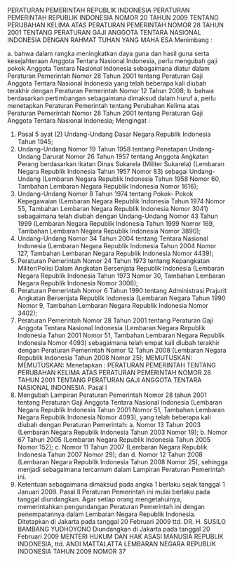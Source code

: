  PERATURAN PEMERINTAH REPUBLIK INDONESIA PERATURAN PEMERINTAH REPUBLIK INDONESIA NOMOR 20 TAHUN 2009 TENTANG PERUBAHAN KELIMA ATAS PERATURAN PEMERINTAH NOMOR 28 TAHUN 2001 TENTANG PERATURAN GAJI ANGGOTA TENTARA NASIONAL INDONESIA
DENGAN RAHMAT TUHAN YANG MAHA ESA
Menimbang :

a. bahwa dalam rangka meningkatkan daya guna dan hasil guna serta kesejahteraan Anggota Tentara Nasional Indonesia, perlu mengubah gaji pokok Anggota Tentara Nasional Indonesia sebagaimana diatur dalam Peraturan Pemerintah Nomor 28 Tahun 2001 tentang Peraturan Gaji Anggota Tentara Nasional Indonesia yang telah beberapa kali diubah terakhir dengan Peraturan Pemerintah Nomor 12 Tahun 2008;
b. bahwa berdasarkan pertimbangan sebagaimana dimaksud dalam huruf a, perlu menetapkan Peraturan Pemerintah tentang Perubahan Kelima atas Peraturan Pemerintah Nomor 28 Tahun 2001 tentang Peraturan Gaji Anggota Tentara Nasional Indonesia;
Mengingat :

1. Pasal 5 ayat (2) Undang-Undang Dasar Negara Republik Indonesia Tahun 1945;
2. Undang-Undang Nomor 19 Tahun 1958 tentang Penetapan Undang-Undang Darurat Nomor 26 Tahun 1957 tentang Anggota Angkatan Perang berdasarkan Ikatan Dinas Sukarela (Militer Sukarela) (Lembaran Negara Republik Indonesia Tahun 1957 Nomor 83) sebagai Undang-Undang (Lembaran Negara Republik Indonesia Tahun 1958 Nomor 60, Tambahan Lembaran Negara Republik Indonesia Nomor 1616);
3. Undang-Undang Nomor 8 Tahun 1974 tentang Pokok- Pokok Kepegawaian (Lembaran Negara Republik Indonesia Tahun 1974 Nomor 55, Tambahan Lembaran Negara Republik Indonesia Nomor 3041) sebagaimana telah diubah dengan Undang-Undang Nomor 43 Tahun 1999 (Lembaran Negara Republik Indonesia Tahun 1999 Nomor 169, Tambahan Lembaran Negara Republik Indonesia Nomor 3890);
4. Undang-Undang Nomor 34 Tahun 2004 tentang Tentara Nasional Indonesia (Lembaran Negara Republik Indonesia Tahun 2004 Nomor 127, Tambahan Lembaran Negara Republik Indonesia Nomor 4439);
5. Peraturan Pemerintah Nomor 24 Tahun 1973 tentang Kepangkatan Militer/Polisi Dalam Angkatan Bersenjata Republik Indonesia (Lembaran Negara Republik Indonesia Tahun 1973 Nomor 30, Tambahan Lembaran Negara Republik Indonesia Nomor 3006);
6. Peraturan Pemerintah Nomor 6 Tahun 1990 tentang Administrasi Prajurit Angkatan Bersenjata Republik Indonesia (Lembaran Negara Tahun 1990 Nomor 9, Tambahan Lembaran Negara Republik Indonesia Nomor 3402);
7. Peraturan Pemerintah Nomor 28 Tahun 2001 tentang Peraturan Gaji Anggota Tentara Nasional Indonesia (Lembaran Negara Republik Indonesia Tahun 2001 Nomor 51, Tambahan Lembaran Negara Republik Indonesia Nomor 4093) sebagaimana telah empat kali diubah terakhir dengan Peraturan Pemerintah Nomor 12 Tahun 2008 (Lembaran Negara Republik Indonesia Tahun 2008 Nomor 25);
MEMUTUSKAN:
MEMUTUSKAN:
 Menetapkan : PERATURAN PEMERINTAH TENTANG PERUBAHAN KELIMA ATAS PERATURAN PEMERINTAH NOMOR 28 TAHUN 2001 TENTANG PERATURAN GAJI ANGGOTA TENTARA NASIONAL INDONESIA.
Pasal I
1. Mengubah Lampiran Peraturan Pemerintah Nomor 28 tahun 2001 tentang Peraturan Gaji Anggota Tentara Nasional Indonesia (Lembaran Negara Republik Indonesia Tahun 2001 Nomor 51, Tambahan Lembaran Negara Republik Indonesia Nomor 4093), yang telah beberapa kali diubah dengan Peraturan Pemerintah:
a. Nomor 13 Tahun 2003 (Lembaran Negara Republik Indonesia Tahun 2003 Nomor 19);
b. Nomor 67 Tahun 2005 (Lembaran Negara Republik Indonesia Tahun 2005 Nomor 152);
c. Nomor 11 Tahun 2007 (Lembaran Negara Republik Indonesia Tahun 2007 Nomor 29); dan
d. Nomor 12 Tahun 2008 (Lembaran Negara Republik Indonesia Tahun 2008 Nomor 25), sehingga menjadi sebagaimana tercantum dalam Lampiran Peraturan Pemerintah ini.
2. Ketentuan sebagaimana dimaksud pada angka 1 berlaku sejak tanggal 1 Januari 2009.
Pasal II
Peraturan Pemerintah ini mulai berlaku pada tanggal diundangkan.
Agar setiap orang mengetahuinya, memerintahkan pengundangan Peraturan Pemerintah ini dengan penempatannya dalam Lembaran Negara Republik Indonesia. Ditetapkan di Jakarta pada tanggal 20 Februari 2009 ttd. DR. H. SUSILO BAMBANG YUDHOYONO Diundangkan di Jakarta pada tanggal 20 Februari 2009 MENTERI HUKUM DAN HAK ASASI MANUSIA REPUBLIK INDONESIA, ttd. ANDI MATTALATTA LEMBARAN NEGARA REPUBLIK INDONESIA TAHUN 2009 NOMOR 37